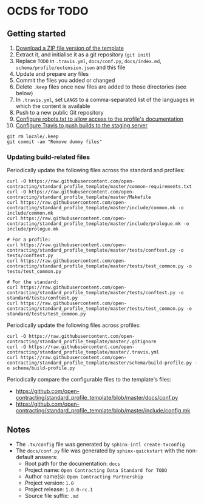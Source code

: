 # OCDS for TODO

## Getting started

1. [Download a ZIP file version of the template](https://github.com/open-contracting/standard_profile_template/archive/master.zip)
1. Extract it, and initialise it as a git repository (`git init`)
1. Replace `TODO` in `.travis.yml`, `docs/conf.py`, `docs/index.md`, `schema/profile/extension.json` and this file
1. Update and prepare any files
1. Commit the files you added or changed
1. Delete `.keep` files once new files are added to those directories (see below)
1. In `.travis.yml`, set `LANGS` to a comma-separated list of the languages in which the content is available
1. Push to a new public Git repository
1. [Configure robots.txt to allow access to the profile's documentation](https://ocdsdeploy.readthedocs.io/en/latest/how-to/docs.html#add-a-new-profile)
1. [Configure Travis to push builds to the staging server](https://ocdsdeploy.readthedocs.io/en/latest/how-to/docs.html#publish-draft-documentation)

```shell
git rm locale/.keep
git commit -am "Remove dummy files"
```

### Updating build-related files

Periodically update the following files across the standard and profiles:

```shell
curl -O https://raw.githubusercontent.com/open-contracting/standard_profile_template/master/common-requirements.txt
curl -O https://raw.githubusercontent.com/open-contracting/standard_profile_template/master/Makefile
curl https://raw.githubusercontent.com/open-contracting/standard_profile_template/master/include/common.mk -o include/common.mk
curl https://raw.githubusercontent.com/open-contracting/standard_profile_template/master/include/prologue.mk -o include/prologue.mk

# For a profile:
curl https://raw.githubusercontent.com/open-contracting/standard_profile_template/master/tests/conftest.py -o tests/conftest.py
curl https://raw.githubusercontent.com/open-contracting/standard_profile_template/master/tests/test_common.py -o tests/test_common.py

# For the standard:
curl https://raw.githubusercontent.com/open-contracting/standard_profile_template/master/tests/conftest.py -o standard/tests/conftest.py
curl https://raw.githubusercontent.com/open-contracting/standard_profile_template/master/tests/test_common.py -o standard/tests/test_common.py
```

Periodically update the following files across profiles:

```shell
curl -O https://raw.githubusercontent.com/open-contracting/standard_profile_template/master/.gitignore
curl -O https://raw.githubusercontent.com/open-contracting/standard_profile_template/master/.travis.yml
curl https://raw.githubusercontent.com/open-contracting/standard_profile_template/master/schema/build-profile.py -o schema/build-profile.py
```

Periodically compare the configurable files to the template's files:

* <https://github.com/open-contracting/standard_profile_template/blob/master/docs/conf.py>
* <https://github.com/open-contracting/standard_profile_template/blob/master/include/config.mk>

## Notes

* The `.tx/config` file was generated by `sphinx-intl create-txconfig`
* The `docs/conf.py` file was generated by `sphinx-quickstart` with the non-default answers:
  * Root path for the documentation: `docs`
  * Project name: `Open Contracting Data Standard for TODO`
  * Author name(s): `Open Contracting Partnership`
  * Project version: `1.0`
  * Project release: `1.0.0-rc.1`
  * Source file suffix: `.md`
